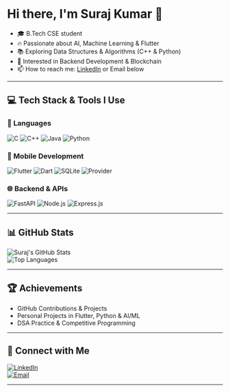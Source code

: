 # Hi there, I'm Suraj Kumar 👋

- 🎓 B.Tech CSE student  
- 🔥 Passionate about AI, Machine Learning & Flutter  
- 📚 Exploring Data Structures & Algorithms (C++ & Python)  
- 🤖 Interested in Backend Development & Blockchain  
- 📫 How to reach me: [LinkedIn](your-linkedin-url) or Email below  

---

## 💻 Tech Stack & Tools I Use  

### 🚀 Languages  
![C](https://img.shields.io/badge/C-00599C?style=for-the-badge&logo=c&logoColor=white)
![C++](https://img.shields.io/badge/C++-00599C?style=for-the-badge&logo=cplusplus&logoColor=white)
![Java](https://img.shields.io/badge/Java-ED8B00?style=for-the-badge&logo=java&logoColor=white)
![Python](https://img.shields.io/badge/Python-3776AB?style=for-the-badge&logo=python&logoColor=white)

### 📱 Mobile Development  
![Flutter](https://img.shields.io/badge/Flutter-02569B?style=for-the-badge&logo=flutter&logoColor=white)
![Dart](https://img.shields.io/badge/Dart-0175C2?style=for-the-badge&logo=dart&logoColor=white)
![SQLite](https://img.shields.io/badge/SQLite-003B57?style=for-the-badge&logo=sqlite&logoColor=white)
![Provider](https://img.shields.io/badge/Provider-FF6F00?style=for-the-badge&logo=flutter&logoColor=white)

### 🌐 Backend & APIs  
![FastAPI](https://img.shields.io/badge/FastAPI-005571?style=for-the-badge&logo=fastapi)
![Node.js](https://img.shields.io/badge/Node.js-339933?style=for-the-badge&logo=nodedotjs&logoColor=white)
![Express.js](https://img.shields.io/badge/Express.js-000000?style=for-the-badge&logo=express&logoColor=white)

---

## 📊 GitHub Stats  

![Suraj's GitHub Stats](https://github-readme-stats.vercel.app/api?username=your-username&show_icons=true&theme=radical)  
![Top Languages](https://github-readme-stats.vercel.app/api/top-langs/?username=your-username&layout=compact&theme=radical)  

---

## 🏆 Achievements  

- GitHub Contributions & Projects  
- Personal Projects in Flutter, Python & AI/ML  
- DSA Practice & Competitive Programming  

---

## 🤝 Connect with Me  

[![LinkedIn](https://img.shields.io/badge/LinkedIn-blue?style=for-the-badge&logo=linkedin)](your-linkedin-url)  
[![Email](https://img.shields.io/badge/Email-D14836?style=for-the-badge&logo=gmail&logoColor=white)](mailto:your-email@gmail.com)  

---
